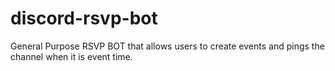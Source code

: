 # discord-rsvp-bot

General Purpose RSVP BOT that allows users to create events and pings the channel when it is event time.
